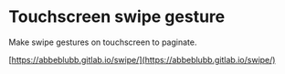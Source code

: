 # Touchscreen swipe gesture

Make swipe gestures on touchscreen to paginate.

[https://abbeblubb.gitlab.io/swipe/](https://abbeblubb.gitlab.io/swipe/)
